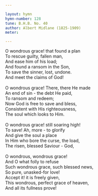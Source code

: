 ```yaml
---

layout: hymn
hymn-number: 128
tune: B.H.B. No. 40
author: Albert Midlane (1825-1909)
meter: 

---
```

O wondrous grace! that found a plan<br>To rescue guilty, fallen man,<br>And ease him of his load;<br>And found a ransom in the Son,<br>To save the sinner, lost, undone.<br>And meet the claims of God!<br><br>O wondrous grace! There, there He made<br>An end of sin - the debt He paid,<br>To ransom and redeem;<br>Now God is free to save and bless,<br>Consistent with His righteousness,<br>The soul which looks to Him.<br><br>O wondrous grace! still soaring high!<br>To save! Ah, more - to glorify<br>And give the soul a place<br>In Him who bore the curse, the load,<br>The risen, blessed Saviour - God,<br><br>O wondrous, wondrous grace!<br>And O what folly to refuse<br>Such wondrous grace, such blessed news,<br>So pure, unasked-for love!<br>Accept it! it is freely given,<br>This wondrous, perfect grace of heaven,<br>And all its fullness prove!<br><br><br>
